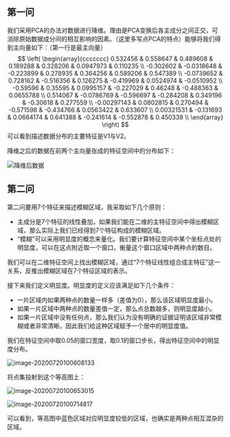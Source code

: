 

## 第一问

我们采用PCA的办法对数据进行降维。理由是PCA变换后各主成分之间正交，可消除原始数据成分间的相互影响的因素。（这里多写点PCA的特点）能够将我们得到主向量如下：（第一行是最主向量）
$$
\left(
\begin{array}{ccccccc}
 0.532456 & 0.558647 & 0.489608 & 0.189288 & 0.328206 & 0.0947973 & 0.110235 \\
 -0.302602 & -0.0318648 & -0.223899 & 0.278935 & 0.364256 & 0.589206 & 0.547389 \\
 -0.0739652 & 0.728162 & -0.516356 & 0.126275 & -0.419969 & 0.0524974 & -0.0510952 \\
 -0.59596 & 0.35595 & 0.0995157 & -0.227029 & 0.46248 & -0.488363 & 0.0655788 \\
 0.514067 & -0.0786769 & -0.596697 & -0.284208 & 0.349196 & -0.30618 & 0.277559 \\
 -0.00297143 & 0.0802815 & 0.270494 & -0.571598 & -0.434766 & 0.0563422 & 0.633607 \\
 0.00321531 & -0.131693 & 0.0664174 & 0.641388 & -0.241614 & -0.552878 & 0.450338 \\
\end{array}
\right)
$$
可以看到描述数据分布的主要特征是V1与V2。

降维之后的数据在前两个主向量张成的特征空间中的分布如下：

![降维后数据](https://gitee.com/wei_hong_liang/My_Picture_Bed/raw/master/20200720094134.png)

## 第二问

第二问要用7个特征来描述模糊区域，我采取如下几个原则：

- 主成分是7个特征的线性叠加，如果我们能在二维的主特征空间中得出模糊区域，那么实际上我们已经得到7个特征构成的模糊区域。
- “模糊”可以采用明显度的概念来量化。我们要计算特征空间中某个坐标点处的明显度，可以在这点附近取一个窗口，衡量这个窗口区域中两种点的数目。

我们可以在二维特征空间上找出模糊区域，通过“7个特征线性组合成主特征”这一关系，反推出模糊区域在7个特征区域的表示。

接下来我们定义明显度。明显度的定义应该满足如下几个条件：

- 一片区域内如果两种点的数量一样多（差值为0），那么该区域明显度最小。
- 如果一片区域中两种点的数量差值一定，那么点总数越多，则明显度越小。
- 如果一片区域中没有任何点，那么我们认为没有明确的证据证明该区域非常模糊或者非常清晰。因此我们给这种区域赋予一个居中的明显度值。

我们在特征空间中取0.05的窗口宽度，取0.1的窗口步长，得出特征空间中的明显度分布。

![image-20200720100608133](https://gitee.com/wei_hong_liang/My_Picture_Bed/raw/master/20200720100615.png)

将点集投射到这个等高图上：

![image-20200720100653015](https://gitee.com/wei_hong_liang/My_Picture_Bed/raw/master/20200720100701.png)

![image-20200720100714817](C:\Users\QQ\AppData\Roaming\Typora\typora-user-images\image-20200720100714817.png)

可以看到，等高图中蓝色区域对应明显度较低的区域，也确实是两种点相互混杂的区域。